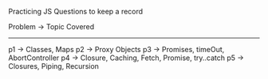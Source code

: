 Practicing JS Questions to keep a record

Problem -> Topic Covered

---

p1 -> Classes, Maps
p2 -> Proxy Objects
p3 -> Promises, timeOut, AbortController
p4 -> Closure, Caching, Fetch, Promise, try..catch
p5 -> Closures, Piping, Recursion
